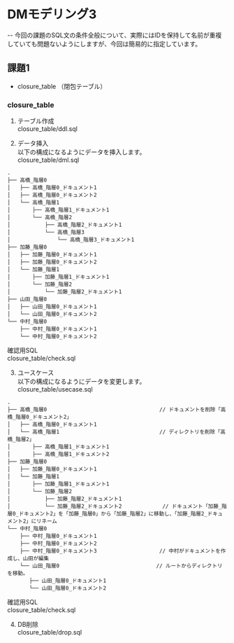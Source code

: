 # DMモデリング3

-- 今回の課題のSQL文の条件全般について、実際にはIDを保持して名前が重複していても問題ないようにしますが、今回は簡易的に指定しています。

## 課題1

- closure_table （閉包テーブル）

### closure_table
1. テーブル作成
   <br>
   closure_table/ddl.sql

2. データ挿入
   <br>
   以下の構成になるようにデータを挿入します。
   <br>
   closure_table/dml.sql
```
.
├── 高橋_階層0
│   ├── 高橋_階層0_ドキュメント1
│   ├── 高橋_階層0_ドキュメント2
│   └── 高橋_階層1
│       ├── 高橋_階層1_ドキュメント1
│       └── 高橋_階層2
│           ├── 高橋_階層2_ドキュメント1
│           └── 高橋_階層3
│               └── 高橋_階層3_ドキュメント1
├── 加藤_階層0
│   ├── 加藤_階層0_ドキュメント1
│   ├── 加藤_階層0_ドキュメント2
│   └── 加藤_階層1
│       ├── 加藤_階層1_ドキュメント1
│       └── 加藤_階層2
│           └── 加藤_階層2_ドキュメント1
├── 山田_階層0
│   ├── 山田_階層0_ドキュメント1
│   └── 山田_階層0_ドキュメント2
└── 中村_階層0
    ├── 中村_階層0_ドキュメント1
    └── 中村_階層0_ドキュメント2
```
確認用SQL
<br>
closure_table/check.sql

3. ユースケース
   <br>
   以下の構成になるようにデータを変更します。
   <br>
   closure_table/usecase.sql
```
.
├── 高橋_階層0                                    // ドキュメントを削除「高橋_階層0_ドキュメント2」
│   ├── 高橋_階層0_ドキュメント1                         
│   └── 高橋_階層1                                // ディレクトリを削除「高橋_階層2」
│       ├── 高橋_階層1_ドキュメント1
│       ├── 高橋_階層1_ドキュメント2                
├── 加藤_階層0
│   ├── 加藤_階層0_ドキュメント1                 
│   └── 加藤_階層1
│       ├── 加藤_階層1_ドキュメント1
│       └── 加藤_階層2
│           ├── 加藤_階層2_ドキュメント1
│           └── 加藤_階層2_ドキュメント2             // ドキュメント「加藤_階層0_ドキュメント2」を「加藤_階層0」から「加藤_階層2」に移動し、「加藤_階層2_ドキュメント2」にリネーム
└── 中村_階層0                                 
    ├── 中村_階層0_ドキュメント1
    ├── 中村_階層0_ドキュメント2
    ├── 中村_階層0_ドキュメント3                    // 中村がドキュメントを作成し、山田が編集
    └── 山田_階層0                               // ルートからディレクトリを移動。
       ├── 山田_階層0_ドキュメント1
       └── 山田_階層0_ドキュメント2
```

確認用SQL
<br>
closure_table/check.sql

4. DB削除
   <br>
   closure_table/drop.sql
   